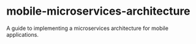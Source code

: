 # mobile-microservices-architecture
A guide to implementing a microservices architecture for mobile applications.
